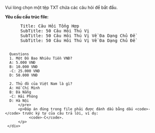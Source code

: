 <div id="instructions">
          <p>Vui lòng chọn một tệp TXT chứa các câu hỏi để bắt đầu.</p>
          <p><strong>Yêu cầu cấu trúc file:</strong></p>
          <pre>
      Title: Câu Hỏi Tổng Hợp
      SubTitle: 50 Câu Hỏi Thú Vị
      SubTitle: 50 Câu Hỏi Thú Vị Về Đa Dạng Chủ Đề
      SubTitle: 50 Câu Hỏi Thú Vị Về Đa Dạng Chủ Đề
      
      Questions
      1. Một Đô Bao Nhiêu Tiền VNĐ?
      A: 5.000 VNĐ
      B: 10.000 VNĐ
      -C: 25.000 VNĐ
      D: 50.000 VNĐ
      
      2. Thủ đô của Việt Nam là gì?
      A: Hồ Chí Minh
      B: Đà Nẵng
      -C: Hải Phòng
      D: Hà Nội
          </pre>
          <p>Đáp án đúng trong file phải được đánh dấu bằng dấu <code>-</code> trước ký tự của câu trả lời, ví dụ:
               <code>-C</code>.
          </p>
     </div>
